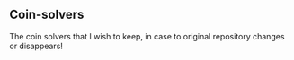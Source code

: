 ## Coin-solvers
The coin solvers that I wish to keep, in case to original repository changes or disappears!
